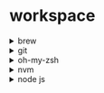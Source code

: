 # workspace

<details>
  <summary>brew</summary>
  
  #### Installation
  https://docs.brew.sh/Installation
  
  ```sh
  /bin/bash -c "$(curl -fsSL https://raw.githubusercontent.com/Homebrew/install/master/install.sh)"
  ```

  ```sh
    ...
    installing...
    ==> Next steps:
    - Run these two commands in your terminal to add Homebrew to your PATH:
        echo 'eval "$(/opt/homebrew/bin/brew shellenv)"' >> /Users/lena/.zprofile
        eval "$(/opt/homebrew/bin/brew shellenv)"
  ```
  
  ```sh
  echo 'eval "$(/opt/homebrew/bin/brew shellenv)"' >> /Users/lena/.zprofile
  eval "$(/opt/homebrew/bin/brew shellenv)"
  ```

  #### Check

  ```sh
  brew -v
  ```

</details>

<details>
 <summary>git</summary>

#### Installation
https://git-scm.com/download/mac
  
```sh  
brew install git
```
  
#### Check
  
 ```sh 
git --version
```

### Git ssh-keygen
```sh
# https://docs.github.com/en/authentication/connecting-to-github-with-ssh/generating-a-new-ssh-key-and-adding-it-to-the-ssh-agent
ssh-keygen -t ed25519 -C "e.s.gontareva@gmail.com"
```
Copy ssh key, go to https://github.com/settings/keys, and add ssh key
```sh
pbcopy < ~/.ssh/id_ed25519.pub
# OR
cat ~/.ssh/id_ed25519.pub
```
</details>
  
<details>
<summary>oh-my-zsh</summary>
#### Installation
https://ohmyz.sh/#install

```sh
sh -c "$(curl -fsSL https://raw.github.com/ohmyzsh/ohmyzsh/master/tools/install.sh)"
```
</details>
  
<details>
  <summary>nvm</summary>
```sh
# https://github.com/nvm-sh/nvm
curl -o- https://raw.githubusercontent.com/nvm-sh/nvm/v0.39.1/install.sh | bash
  
#### Check
```sh
nvm -v
```
</details>

  <details>
<summary>node js</summary>
```sh
# https://github.com/nvm-sh/nvm
nvm install --lts
    
#### Check
```sh
node -v
```
</details>
